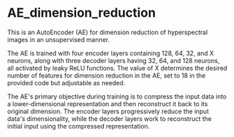# AE_dimension_reduction
This is an AutoEncoder (AE) for dimension reduction of hyperspectral images in an unsupervised manner.

The AE is trained with four encoder layers containing 128, 64, 32, and X neurons, along with three decoder layers having 32, 64, and 128 neurons, all activated by leaky ReLU functions. The value of X determines the desired number of features for dimension reduction in the AE, set to 18 in the provided code but adjustable as needed. 

The AE's primary objective during training is to compress the input data into a lower-dimensional representation and then reconstruct it back to its original dimension. The encoder layers progressively reduce the input data's dimensionality, while the decoder layers work to reconstruct the initial input using the compressed representation.
